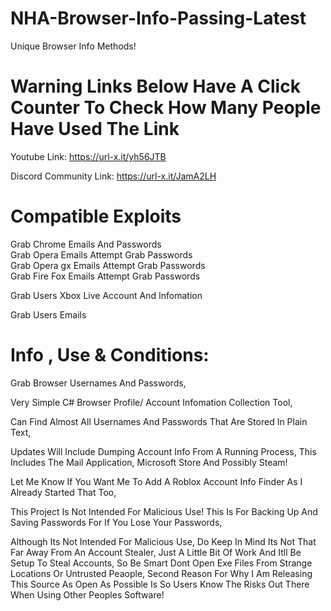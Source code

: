 # NHA-Browser-Info-Passing-Latest
Unique Browser Info Methods!



# Warning Links Below Have A Click Counter To Check How Many People Have Used The Link
Youtube Link:
https://url-x.it/yh56JTB

Discord Community Link:
https://url-x.it/JamA2LH


# Compatible Exploits
 Grab Chrome Emails And Passwords       
 Grab Opera Emails Attempt Grab Passwords    
 Grab Opera gx Emails Attempt Grab Passwords    
 Grab Fire Fox Emails Attempt Grab Passwords      

 Grab Users Xbox Live Account And Infomation     
  
 Grab Users Emails    



# Info , Use & Conditions:

Grab Browser Usernames And Passwords,

Very Simple C# Browser Profile/ Account Infomation Collection Tool,

Can Find Almost All Usernames And Passwords That Are Stored In Plain Text,

Updates Will Include Dumping Account Info From A Running Process, This Includes The Mail Application, Microsoft Store And Possibly Steam!

Let Me Know If You Want Me To Add A Roblox Account Info Finder As I Already Started That Too,

This Project Is Not Intended For Malicious Use! This Is For Backing Up And Saving Passwords For If You Lose Your Passwords,

Although Its Not Intended For Malicious Use, Do Keep In Mind Its Not That Far Away From An Account Stealer, Just A Little Bit Of Work And Itll Be Setup To Steal Accounts,
So Be Smart Dont Open Exe Files From Strange Locations Or Untrusted Peaople, Second Reason For Why I Am Releasing This Source As Open As Possible Is So Users Know The Risks Out There When Using Other Peoples Software!
